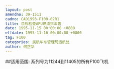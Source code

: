 ```yaml
---
layout: post
amendno: 39-1511
cadno: CAD1993-F100-02R1
title: 目视检查APU燃油排泄管
date: 1995-11-15 00:00:00 +0800
effdate: 1995-11-16 00:00:00 +0800
tag: F100
categories: 民航华东管理局适航处
author: 何正华
---
```


##适用范围:
系列号为11244到11405的所有F100飞机

